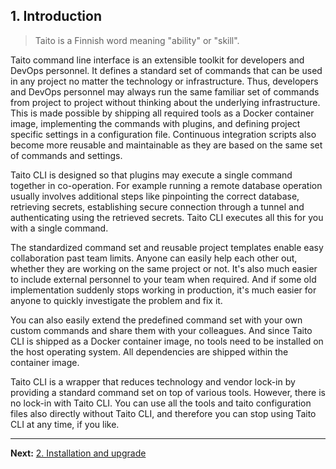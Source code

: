 ## 1. Introduction

> Taito is a Finnish word meaning "ability" or "skill".

Taito command line interface is an extensible toolkit for developers and DevOps personnel. It defines a standard set of commands that can be used in any project no matter the technology or infrastructure. Thus, developers and DevOps personnel may always run the same familiar set of commands from project to project without thinking about the underlying infrastructure. This is made possible by shipping all required tools as a Docker container image, implementing the commands with plugins, and defining project specific settings in a configuration file. Continuous integration scripts also become more reusable and maintainable as they are based on the same set of commands and settings.

Taito CLI is designed so that plugins may execute a single command together in co-operation. For example running a remote database operation usually involves additional steps like pinpointing the correct database, retrieving secrets, establishing secure connection through a tunnel and authenticating using the retrieved secrets. Taito CLI executes all this for you with a single command.

The standardized command set and reusable project templates enable easy collaboration past team limits. Anyone can easily help each other out, whether they are working on the same project or not. It's also much easier to include external personnel to your team when required. And if some old implementation suddenly stops working in production, it's much easier for anyone to quickly investigate the problem and fix it.

You can also easily extend the predefined command set with your own custom commands and share them with your colleagues. And since Taito CLI is shipped as a Docker container image, no tools need to be installed on the host operating system. All dependencies are shipped within the container image.

Taito CLI is a wrapper that reduces technology and vendor lock-in by providing a standard command set on top of various tools. However, there is no lock-in with Taito CLI. You can use all the tools and taito configuration files also directly without Taito CLI, and therefore you can stop using Taito CLI at any time, if you like.

---

**Next:** [2. Installation and upgrade](/docs/02-installation)
